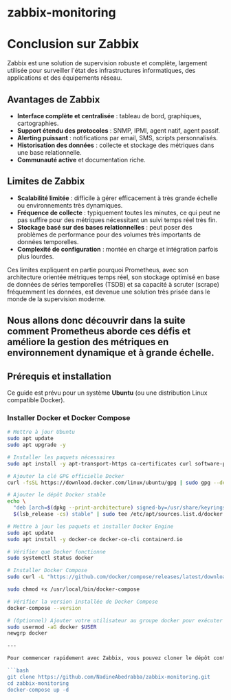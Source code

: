 # zabbix-monitoring
# Conclusion sur Zabbix

Zabbix est une solution de supervision robuste et complète, largement utilisée pour surveiller l'état des infrastructures informatiques, des applications et des équipements réseau.  

## Avantages de Zabbix  
- **Interface complète et centralisée** : tableau de bord, graphiques, cartographies.  
- **Support étendu des protocoles** : SNMP, IPMI, agent natif, agent passif.  
- **Alerting puissant** : notifications par email, SMS, scripts personnalisés.  
- **Historisation des données** : collecte et stockage des métriques dans une base relationnelle.  
- **Communauté active** et documentation riche.  

## Limites de Zabbix  
- **Scalabilité limitée** : difficile à gérer efficacement à très grande échelle ou environnements très dynamiques.  
- **Fréquence de collecte** : typiquement toutes les minutes, ce qui peut ne pas suffire pour des métriques nécessitant un suivi temps réel très fin.  
- **Stockage basé sur des bases relationnelles** : peut poser des problèmes de performance pour des volumes très importants de données temporelles.  
- **Complexité de configuration** : montée en charge et intégration parfois plus lourdes.  

Ces limites expliquent en partie pourquoi Prometheus, avec son architecture orientée métriques temps réel, son stockage optimisé en base de données de séries temporelles (TSDB) et sa capacité à scruter (scrape) fréquemment les données, est devenue une solution très prisée dans le monde de la supervision moderne.  

Nous allons donc découvrir dans la suite comment Prometheus aborde ces défis et améliore la gestion des métriques en environnement dynamique et à grande échelle.
---

## Prérequis et installation

Ce guide est prévu pour un système **Ubuntu** (ou une distribution Linux compatible Docker).

### Installer Docker et Docker Compose

```bash
# Mettre à jour Ubuntu
sudo apt update
sudo apt upgrade -y

# Installer les paquets nécessaires
sudo apt install -y apt-transport-https ca-certificates curl software-properties-common

# Ajouter la clé GPG officielle Docker
curl -fsSL https://download.docker.com/linux/ubuntu/gpg | sudo gpg --dearmor -o /usr/share/keyrings/docker-archive-keyring.gpg

# Ajouter le dépôt Docker stable
echo \
  "deb [arch=$(dpkg --print-architecture) signed-by=/usr/share/keyrings/docker-archive-keyring.gpg] https://download.docker.com/linux/ubuntu \
  $(lsb_release -cs) stable" | sudo tee /etc/apt/sources.list.d/docker.list > /dev/null

# Mettre à jour les paquets et installer Docker Engine
sudo apt update
sudo apt install -y docker-ce docker-ce-cli containerd.io

# Vérifier que Docker fonctionne
sudo systemctl status docker

# Installer Docker Compose
sudo curl -L "https://github.com/docker/compose/releases/latest/download/docker-compose-$(uname -s)-$(uname -m)" -o /usr/local/bin/docker-compose

sudo chmod +x /usr/local/bin/docker-compose

# Vérifier la version installée de Docker Compose
docker-compose --version

# (Optionnel) Ajouter votre utilisateur au groupe docker pour exécuter docker sans sudo
sudo usermod -aG docker $USER
newgrp docker

---

Pour commencer rapidement avec Zabbix, vous pouvez cloner le dépôt contenant un fichier `docker-compose.yml` prêt à l'emploi et lancer l’ensemble des services avec la commande suivante :

```bash
git clone https://github.com/NadineAbedrabba/zabbix-monitoring.git
cd zabbix-monitoring
docker-compose up -d
